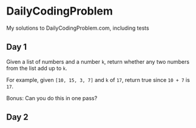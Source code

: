 # DailyCodingProblem

My solutions to DailyCodingProblem.com, including tests

## Day 1

Given a list of numbers and a number `k`, return whether any two numbers from the list add up to `k`.

For example, given `[10, 15, 3, 7]` and `k` of `17`, return true since `10 + 7` is `17`.

Bonus: Can you do this in one pass?

## Day 2

